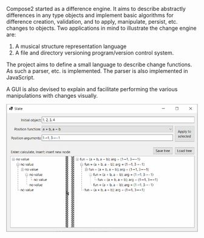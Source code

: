 Compose2 started as a difference engine. It aims to describe abstractly differences in any type objects and implement basic algorithms for difference creation, validation, and to apply, manipulate, persist, etc. changes to objects. Two applications in mind to illustrate the change engine are:

1. A musical structure representation language
2. A file and directory versioning program/version control system.

The project aims to define a small language to describe change functions. As such a parser, etc. is implemented. The parser is also implemented in JavaScript.

A GUI is also devised to explain and facilitate performing the various manipulations with changes visually.

![Compose2 demo](demo.gif)
